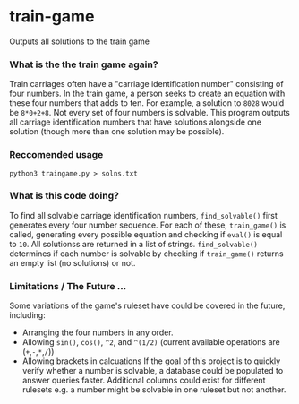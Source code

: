 # train-game
Outputs all solutions to the train game

### What is the the train game again?
Train carriages often have a "carriage identification number" consisting of four numbers. In the train game, a person seeks to create an equation with these four numbers that adds to ten. For example, a solution to `8028` would be `8*0+2+8`. Not every set of four numbers is solvable. This program outputs all carriage identification numbers that have solutions alongside one solution (though more than one solution may be possible).

### Reccomended usage
`python3 traingame.py > solns.txt`

### What is this code doing?
To find all solvable carriage identification numbers, `find_solvable()` first generates every four number sequence. For each of these, `train_game()` is called, generating every possible equation and checking if `eval()` is equal to `10`. All solutionss are returned in a list of strings. `find_solvable()` determines if each number is solvable by checking if `train_game()` returns an empty list (no solutions) or not. 

### Limitations / The Future ... 
Some variations of the game's ruleset have could be covered in the future, including:
* Arranging the four numbers in any order.
* Allowing `sin()`, `cos()`, `^2`, and `^(1/2)` (current available operations are (`+`,`-`,`*`,`/`))
* Allowing brackets in calcuations
If the goal of this project is to quickly verify whether a number is solvable, a database could be populated to answer queries faster. Additional columns could exist for different rulesets e.g. a number might be solvable in one ruleset but not another.
